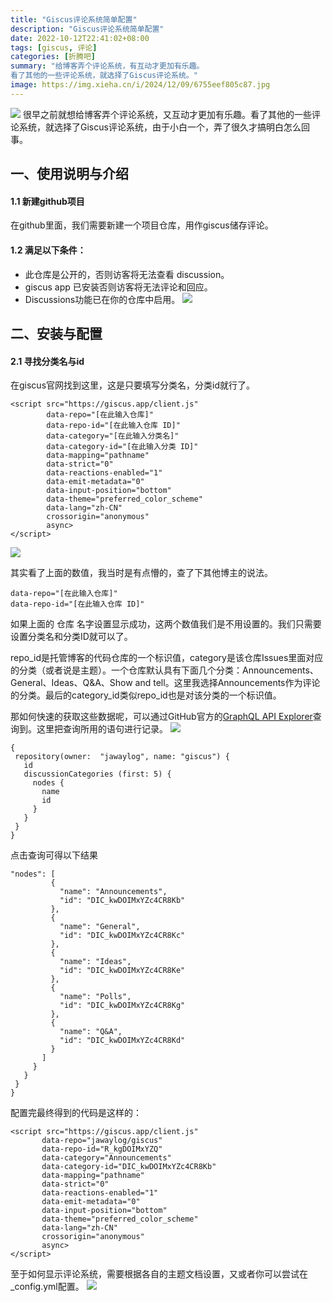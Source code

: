 ```yaml
---
title: "Giscus评论系统简单配置"
description: "Giscus评论系统简单配置"
date: 2022-10-12T22:41:02+08:00
tags: [giscus, 评论]
categories: [折腾吧]
summary: "给博客弄个评论系统，有互动才更加有乐趣。
看了其他的一些评论系统，就选择了Giscus评论系统。"
image: https://img.xieha.cn/i/2024/12/09/6755eef805c87.jpg
---
```

![](https://img.xieha.cn/i/2024/10/21/6716117612146.png)
很早之前就想给博客弄个评论系统，又互动才更加有乐趣。看了其他的一些评论系统，就选择了Giscus评论系统，由于小白一个，弄了很久才搞明白怎么回事。

##  一、使用说明与介绍

#### 1.1 新建github项目

在github里面，我们需要新建一个项目仓库，用作giscus储存评论。

#### 1.2 满足以下条件：

- 此仓库是公开的，否则访客将无法查看 discussion。
- giscus app 已安装否则访客将无法评论和回应。
- Discussions功能已在你的仓库中启用。
  ![](1.png)

## 二、安装与配置

#### 2.1 寻找分类名与id

在giscus官网找到这里，这是只要填写分类名，分类id就行了。

```
<script src="https://giscus.app/client.js"
        data-repo="[在此输入仓库]"
        data-repo-id="[在此输入仓库 ID]"
        data-category="[在此输入分类名]"
        data-category-id="[在此输入分类 ID]"
        data-mapping="pathname"
        data-strict="0"
        data-reactions-enabled="1"
        data-emit-metadata="0"
        data-input-position="bottom"
        data-theme="preferred_color_scheme"
        data-lang="zh-CN"
        crossorigin="anonymous"
        async>
</script>
```
![](3.png)



其实看了上面的数值，我当时是有点懵的，查了下其他博主的说法。
```
data-repo="[在此输入仓库]"
data-repo-id="[在此输入仓库 ID]"
```
如果上面的 仓库 名字设置显示成功，这两个数值我们是不用设置的。我们只需要设置分类名和分类ID就可以了。

repo_id是托管博客的代码仓库的一个标识值，category是该仓库Issues里面对应的分类（或者说是主题）。一个仓库默认具有下面几个分类：Announcements、General、Ideas、Q&A、Show and tell。这里我选择Announcements作为评论的分类。最后的category_id类似repo_id也是对该分类的一个标识值。

那如何快速的获取这些数据呢，可以通过GitHub官方的<a target="_blank" href="https://docs.github.com/en/graphql/overview/explorer/">GraphQL API Explorer</a>查询到。这里把查询所用的语句进行记录。
 ![](5.png)

 

 ```
 {
  repository(owner:  "jawaylog", name: "giscus") {
    id
    discussionCategories (first: 5) {
      nodes {
        name
        id
      }
    }
  }
}
 ```
 点击查询可得以下结果
 ```
 "nodes": [
          {
            "name": "Announcements",
            "id": "DIC_kwDOIMxYZc4CR8Kb"
          },
          {
            "name": "General",
            "id": "DIC_kwDOIMxYZc4CR8Kc"
          },
          {
            "name": "Ideas",
            "id": "DIC_kwDOIMxYZc4CR8Ke"
          },
          {
            "name": "Polls",
            "id": "DIC_kwDOIMxYZc4CR8Kg"
          },
          {
            "name": "Q&A",
            "id": "DIC_kwDOIMxYZc4CR8Kd"
          }
        ]
      }
    }
  }
}
 ```
配置完最终得到的代码是这样的：
 ```
 <script src="https://giscus.app/client.js"
        data-repo="jawaylog/giscus"
        data-repo-id="R_kgDOIMxYZQ"
        data-category="Announcements"
        data-category-id="DIC_kwDOIMxYZc4CR8Kb"
        data-mapping="pathname"
        data-strict="0"
        data-reactions-enabled="1"
        data-emit-metadata="0"
        data-input-position="bottom"
        data-theme="preferred_color_scheme"
        data-lang="zh-CN"
        crossorigin="anonymous"
        async>
</script>
 ```
  至于如何显示评论系统，需要根据各自的主题文档设置，又或者你可以尝试在_config.yml配置。
  ![](featured.png)